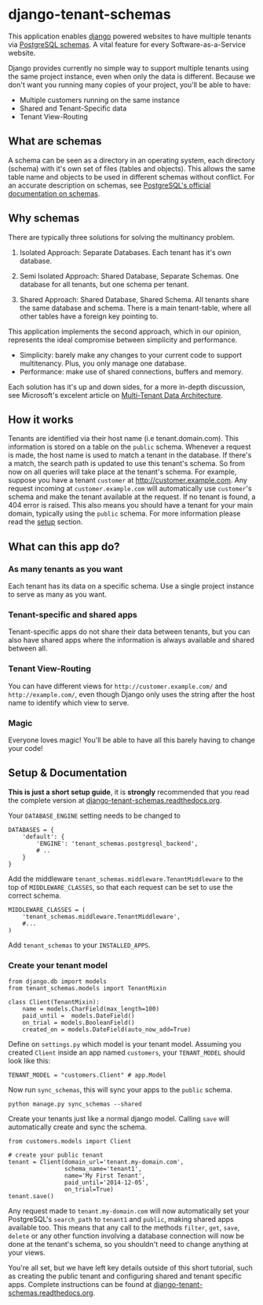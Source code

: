 django-tenant-schemas
===============
This application enables [django](https://www.djangoproject.com/) powered websites to have multiple tenants via [PostgreSQL schemas](http://www.postgresql.org/docs/9.1/static/ddl-schemas.html). A vital feature for every Software-as-a-Service website.

Django provides currently no simple way to support multiple tenants using the same project instance, even when only the data is different. Because we don't want you running many copies of your project, you'll be able to have:

* Multiple customers running on the same instance
* Shared and Tenant-Specific data
* Tenant View-Routing

What are schemas
----------------
A schema can be seen as a directory in an operating system, each directory (schema) with it's own set of files (tables and objects). This allows the same table name and objects to be used in different schemas without conflict. For an accurate description on schemas, see [PostgreSQL's official documentation on schemas](http://www.postgresql.org/docs/9.1/static/ddl-schemas.html).

Why schemas
-----------
There are typically three solutions for solving the multinancy problem. 

1. Isolated Approach: Separate Databases. Each tenant has it's own database.

2. Semi Isolated Approach: Shared Database, Separate Schemas. One database for all tenants, but one schema per tenant.

3. Shared Approach: Shared Database, Shared Schema. All tenants share the same database and schema. There is a main tenant-table, where all other tables have a foreign key pointing to.

This application implements the second approach, which in our opinion, represents the ideal compromise between simplicity and performance.

* Simplicity: barely make any changes to your current code to support multitenancy. Plus, you only manage one database.
* Performance: make use of shared connections, buffers and memory.

Each solution has it's up and down sides, for a more in-depth discussion, see Microsoft's excelent article on [Multi-Tenant Data Architecture](http://msdn.microsoft.com/en-us/library/aa479086.aspx).

How it works
------------
Tenants are identified via their host name (i.e tenant.domain.com). This information is stored on a table on the `public` schema. Whenever a request is made, the host name is used to match a tenant in the database. If there's a match, the search path is updated to use this tenant's schema. So from now on all queries will take place at the tenant's schema. For example, suppose you have a tenant `customer` at http://customer.example.com. Any request incoming at `customer.example.com` will automatically use `customer`'s schema and make the tenant available at the request. If no tenant is found, a 404 error is raised. This also means you should have a tenant for your main domain, typically using the `public` schema. For more information please read the [setup](https://django-tenant-schemas.readthedocs.org/en/latest/install.html) section.

What can this app do?
---------------------------------------
### As many tenants as you want ###
Each tenant has its data on a specific schema. Use a single project instance to serve as many as you want.

### Tenant-specific and shared apps ###
Tenant-specific apps do not share their data between tenants, but you can also have shared apps where the information is always available and shared between all.

### Tenant View-Routing ###
You can have different views for `http://customer.example.com/` and `http://example.com/`, even though Django only uses the string after the host name to identify which view to serve.

### Magic ###
Everyone loves magic! You'll be able to have all this barely having to change your code!

Setup & Documentation
-------------
**This is just a short setup guide**, it is **strongly** recommended that you read the complete version at [django-tenant-schemas.readthedocs.org](https://django-tenant-schemas.readthedocs.org/en/latest/).

Your `DATABASE_ENGINE` setting needs to be changed to

    DATABASES = {
        'default': {
            'ENGINE': 'tenant_schemas.postgresql_backend',
            # ..
        }
    }
    
Add the middleware `tenant_schemas.middleware.TenantMiddleware` to the top of `MIDDLEWARE_CLASSES`, so that each request can be set to use the correct schema.
    
    MIDDLEWARE_CLASSES = (
        'tenant_schemas.middleware.TenantMiddleware',
        #...
    )
    
Add `tenant_schemas` to your `INSTALLED_APPS`.

### Create your tenant model ###
    from django.db import models
    from tenant_schemas.models import TenantMixin
    
    class Client(TenantMixin):
        name = models.CharField(max_length=100)
        paid_until =  models.DateField()
        on_trial = models.BooleanField()
        created_on = models.DateField(auto_now_add=True)

Define on `settings.py` which model is your tenant model. Assuming you created `Client` inside an app named `customers`, your `TENANT_MODEL` should look like this:

    TENANT_MODEL = "customers.Client" # app.Model
    
Now run `sync_schemas`, this will sync your apps to the `public` schema.

    python manage.py sync_schemas --shared
    
Create your tenants just like a normal django model. Calling `save` will automatically create and sync the schema.

    from customers.models import Client

    # create your public tenant
    tenant = Client(domain_url='tenant.my-domain.com',
                    schema_name='tenant1',
                    name='My First Tenant',
                    paid_until='2014-12-05',
                    on_trial=True)
    tenant.save()

Any request made to `tenant.my-domain.com` will now automatically set your PostgreSQL's `search_path` to `tenant1` and `public`, making shared apps available too. This means that any call to the methods `filter`, `get`, `save`, `delete` or any other function involving a database connection will now be done at the tenant's schema, so you shouldn't need to change anything at your views.

You're all set, but we have left key details outside of this short tutorial, such as creating the public tenant and configuring shared and tenant specific apps. Complete instructions can be found at [django-tenant-schemas.readthedocs.org](https://django-tenant-schemas.readthedocs.org/en/latest/).
